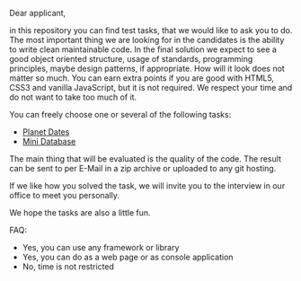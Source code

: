 Dear applicant,

in this repository you can find test tasks, that we would like to ask you to do. The most important thing we are looking for in the candidates is the ability to write clean maintainable code. In the final solution we expect to see a good object oriented structure, usage of standards, programming principles, maybe design patterns, if appropriate. How will it look does not matter so much. You can earn extra points if you are good with HTML5, CSS3 and vanilla JavaScript, but it is not required. We respect your time and do not want to take too much of it.

You can freely choose one or several of the following tasks:
 - [Planet Dates](planet-dates.md)
 - [Mini Database](mini-database.md)

The main thing that will be evaluated is the quality of the code. The result can be sent to per E-Mail in a zip archive or uploaded to any git hosting.

If we like how you solved the task, we will invite you to the interview in our office to meet you personally.

We hope the tasks are also a little fun.

FAQ:
 - Yes, you can use any framework or library
 - Yes, you can do as a web page or as console application
 - No, time is not restricted
